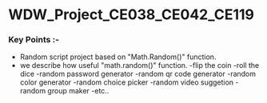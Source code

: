 # WDW_Project_CE038_CE042_CE119

### Key Points :-

- Random script project based on "Math.Random()" function.
- we describe how useful "math.random()" function.
-flip the coin
-roll the dice
-random password generator 
-random qr code generator
-random color generator
-random choice picker
-random video suggetion
-random group maker 
-etc..


